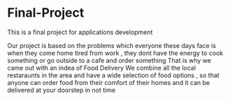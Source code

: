 # Final-Project
This is a final project for applications development

Our project is based on the problems which everyone these days face is when they come home tired from work , they dont have the energy to cook something or go outside to a cafe and order something
That is why we came out with an indea of Food Delivery
We combine all the local restaraunts in the area and have a wide selection of food options , so that anyone can order food from their comfort of their homes and it can be delivered at your doorstep in not time
